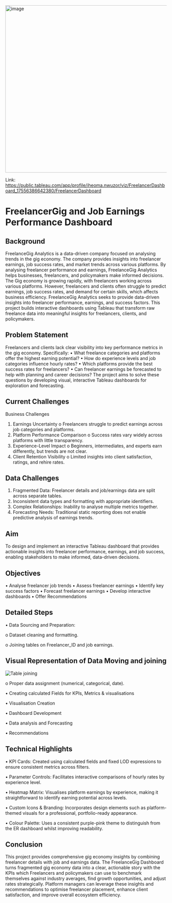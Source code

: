 <img width="940" height="522" alt="image" src="https://github.com/user-attachments/assets/7d36ab12-dd40-4387-80f0-66baeb2227f0" />

Link: https://public.tableau.com/app/profile/iheoma.nwuzor/viz/FreelancerDashboard_17556386642380/FreelancerDashboard

# FreelancerGig and Job Earnings Performance Dashboard

## Background 

FreelanceGig Analytics is a data-driven company focused on analysing trends in the gig economy. The company provides insights into freelancer earnings, job success rates, and market trends across various platforms. By analysing freelancer performance and earnings, FreelanceGig Analytics helps businesses, freelancers, and policymakers make informed decisions. The Gig economy is growing rapidly, with freelancers working across various platforms. However, freelancers and clients often struggle to predict earnings, job success rates, and demand for certain skills, which affects business efficiency. FreelanceGig Analytics seeks to provide data-driven insights into freelancer performance, earnings, and success factors. This project builds interactive dashboards using Tableau that transform raw freelance data into meaningful insights for freelancers, clients, and policymakers.

## Problem Statement
Freelancers and clients lack clear visibility into key performance metrics in the gig economy. Specifically:
•	What freelance categories and platforms offer the highest earning potential?
•	How do experience levels and job categories influence hourly rates?
•	Which platforms provide the best success rates for freelancers?
•	Can freelancer earnings be forecasted to help with planning and career decisions?
The project aims to solve these questions by developing visual, interactive Tableau dashboards for exploration and forecasting.

## Current Challenges

Business Challenges

1.	Earnings Uncertainty
o	Freelancers struggle to predict earnings across job categories and platforms.
2.	Platform Performance Comparison
o	Success rates vary widely across platforms with little transparency.
3.	Experience-Level Impact
o	Beginners, intermediates, and experts earn differently, but trends are not clear.
4.	Client Retention Visibility
o	Limited insights into client satisfaction, ratings, and rehire rates.

## Data Challenges

1.	Fragmented Data: Freelancer details and job/earnings data are split across separate tables.
2.	Inconsistent data types and formatting with appropriate identifiers.
3.	Complex Relationships: Inability to analyse multiple metrics together.
4.	Forecasting Needs: Traditional static reporting does not enable predictive analysis of earnings trends.

## Aim

To design and implement an interactive Tableau dashboard that provides actionable insights into freelancer performance, earnings, and job success, enabling stakeholders to make informed, data-driven decisions.

## Objectives

•	Analyse freelancer job trends 
•	Assess freelancer earnings
•	Identify key success factors
•	Forecast freelancer earnings 
•	Develop interactive dashboards
•	Offer Recommendations

## Detailed Steps 

•	Data Sourcing and Preparation:

o	Dataset cleaning and formatting.

o	Joining tables on Freelancer_ID and job earnings.

## Visual Representation of Data Moving and joining

![Table joining](https://github.com/user-attachments/assets/dee9ddf7-aa00-4d67-a8e9-35da880d092e)


o	Proper data assignment (numerical, categorical, date).

•	Creating calculated Fields for KPIs, Metrics & visualisations

•	Visualisation Creation

•	Dashboard Development

•	Data analysis and Forecasting

•	Recommendations

## Technical Highlights

• KPI Cards: Created using calculated fields and fixed LOD expressions to ensure consistent metrics across filters.

• Parameter Controls: Facilitates interactive comparisons of hourly rates by experience level.

• Heatmap Matrix: Visualises platform earnings by experience, making it straightforward to identify earning potential across levels.

• Custom Icons & Branding: Incorporates design elements such as platform-themed visuals for a professional, portfolio-ready appearance.

• Colour Palette: Uses a consistent purple-pink theme to distinguish from the ER dashboard whilst improving readability.

## Conclusion

This project provides comprehensive gig economy insights by combining freelancer details with job and earnings data. The FreelanceGig Dashboard turns fragmented gig economy data into a clear, actionable story with the KPIs which Freelancers and policymakers can use to benchmark themselves against industry averages, find growth opportunities, and adjust rates strategically. Platform managers can leverage these insights and recommendations to optimise freelancer placement, enhance client satisfaction, and improve overall ecosystem efficiency.





